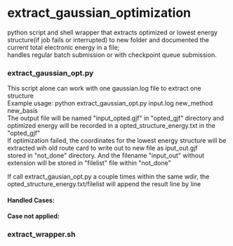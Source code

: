# extract_gaussian_optimization
python script and shell wrapper that extracts optimized or lowest energy structure(if job fails or interrupted)
to new folder and documented the current total electronic energy in a file;  
handles regular batch submission or with checkpoint queue submission.  

### extract_gaussian_opt.py  
This script alone can work with one gaussian.log file to extract one structure  
Example usage: python extract_gaussian_opt.py input.log new_method new_basis  
The output file will be named "input_opted.gjf" in "opted_gjf" directory and optimized energy will be recorded in a opted_structure_energy.txt in the "opted_gjf"  
If optimization failed, the coordinates for the lowest energy structure will be extracted wih old route card to write out to new file as iput_out.gjf  
stored in "not_done" directory. And the filename "input_out" without extension will be stored in "filelist" file within "not_done"

If call extract_gausian_opt.py a couple times within the same wdir, the opted_structure_energy.txt/filelist will append the result line by line

#### Handled Cases:


#### Case not applied:


### extract_wrapper.sh  



